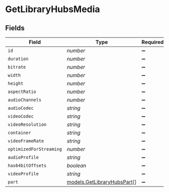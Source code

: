 # GetLibraryHubsMedia


## Fields

| Field                                                          | Type                                                           | Required                                                       | Description                                                    | Example                                                        |
| -------------------------------------------------------------- | -------------------------------------------------------------- | -------------------------------------------------------------- | -------------------------------------------------------------- | -------------------------------------------------------------- |
| `id`                                                           | *number*                                                       | :heavy_minus_sign:                                             | N/A                                                            | 38247                                                          |
| `duration`                                                     | *number*                                                       | :heavy_minus_sign:                                             | N/A                                                            | 6017237                                                        |
| `bitrate`                                                      | *number*                                                       | :heavy_minus_sign:                                             | N/A                                                            | 2051                                                           |
| `width`                                                        | *number*                                                       | :heavy_minus_sign:                                             | N/A                                                            | 1920                                                           |
| `height`                                                       | *number*                                                       | :heavy_minus_sign:                                             | N/A                                                            | 1080                                                           |
| `aspectRatio`                                                  | *number*                                                       | :heavy_minus_sign:                                             | N/A                                                            | 1.78                                                           |
| `audioChannels`                                                | *number*                                                       | :heavy_minus_sign:                                             | N/A                                                            | 2                                                              |
| `audioCodec`                                                   | *string*                                                       | :heavy_minus_sign:                                             | N/A                                                            | aac                                                            |
| `videoCodec`                                                   | *string*                                                       | :heavy_minus_sign:                                             | N/A                                                            | h264                                                           |
| `videoResolution`                                              | *string*                                                       | :heavy_minus_sign:                                             | N/A                                                            | 1080                                                           |
| `container`                                                    | *string*                                                       | :heavy_minus_sign:                                             | N/A                                                            | mp4                                                            |
| `videoFrameRate`                                               | *string*                                                       | :heavy_minus_sign:                                             | N/A                                                            | 24p                                                            |
| `optimizedForStreaming`                                        | *number*                                                       | :heavy_minus_sign:                                             | N/A                                                            | 1                                                              |
| `audioProfile`                                                 | *string*                                                       | :heavy_minus_sign:                                             | N/A                                                            | lc                                                             |
| `has64bitOffsets`                                              | *boolean*                                                      | :heavy_minus_sign:                                             | N/A                                                            | false                                                          |
| `videoProfile`                                                 | *string*                                                       | :heavy_minus_sign:                                             | N/A                                                            | high                                                           |
| `part`                                                         | [models.GetLibraryHubsPart](../models/getlibraryhubspart.md)[] | :heavy_minus_sign:                                             | N/A                                                            |                                                                |